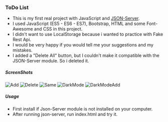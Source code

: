 ### ToDo List

- This is my first real project with JavaScript and [JSON-Server](https://github.com/typicode/json-server).
- I used JavaScript (ES5 - ES6 - ES7), Bootstrap, HTML and some Font-Awesome and CSS in this project.
- I didn't want to use LocalStorage because i wanted to practice with Fake Rest Api.
- I would be very happy if you would tell me your suggestions and my mistakes.
- I added a "Delete All" button, but I couldn't make it compatible with the JSON-Server module. So i deleted it.

##### ScreenShots

![Add](https://user-images.githubusercontent.com/82233025/122127428-d234cc80-ce3b-11eb-9580-b080d31c78fc.png)
![Delete](https://user-images.githubusercontent.com/82233025/122127435-d5c85380-ce3b-11eb-98a6-085c6e946859.png)
![Same](https://user-images.githubusercontent.com/82233025/122127438-d6f98080-ce3b-11eb-8c10-0b697a162ddc.png)
![DarkMode](https://user-images.githubusercontent.com/82233025/122127445-d8c34400-ce3b-11eb-8487-47855e4c4e4c.png)
![DarkModeAdd](https://user-images.githubusercontent.com/82233025/122127452-db259e00-ce3b-11eb-9492-28f1dd67941a.png)

##### Usage

- First install if Json-Server module is not installed on your computer.
- After running json-server, run index.html and try it.

